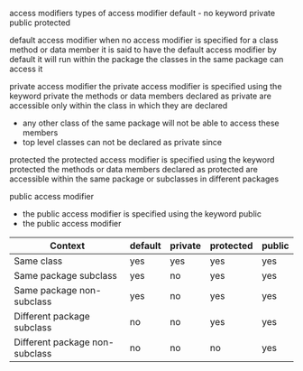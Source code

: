 access modifiers 
types of access modifier 
default - no keyword
private
public
protected 

default access modifier
when no access modifier is specified for a class method or data member it is said to have the default access modifier by default
it will run within the package the classes in the same package can access it

private access modifier 
the private access modifier is specified using the keyword private the methods or data members declared as private are accessible only within the class in which they are declared 
- any other class of the same package will not be able to access these members
- top level classes can not be declared as private since 

protected
the protected access modifier is specified using the keyword protected 
the methods or data members declared as protected are accessible within the same package or subclasses in different packages

public access modifier
- the public access modifier is specified using the keyword public 
- the public access modifier 

| Context                        | default | private | protected | public |
|--------------------------------|---------|---------|-----------|--------|
| Same class                     | yes     | yes     | yes       | yes    |
| Same package subclass          | yes     | no      | yes       | yes    |
| Same package non-subclass      | yes     | no      | yes       | yes    |
| Different package subclass     | no      | no      | yes       | yes    |
| Different package non-subclass | no      | no      | no        | yes    |
